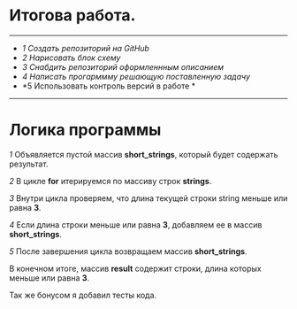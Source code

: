 # Итогова работа.

** *

* *1 Создать репозиторий на GitHub*
* *2 Нарисовать блок схему*
* *3 Снабдить репозиторий оформленнным описанием*
* *4 Написать прогарммму решающую поставленную задачу*
* *5 Использовать контроль версий в работе *
** *

# Логика программы
*1* Объявляется пустой массив **short_strings**, который будет содержать результат.

*2* В цикле **for** итерируемся по массиву строк **strings**.

*3* Внутри цикла проверяем, что длина текущей строки string меньше или равна **3**.

*4* Если длина строки меньше или равна **3**, добавляем ее в массив **short_strings**.

*5* После завершения цикла возвращаем массив **short_strings**.

В конечном итоге, массив **result** содержит строки, длина которых меньше или равна **3**.

Так же бонусом я добавил тесты кода.